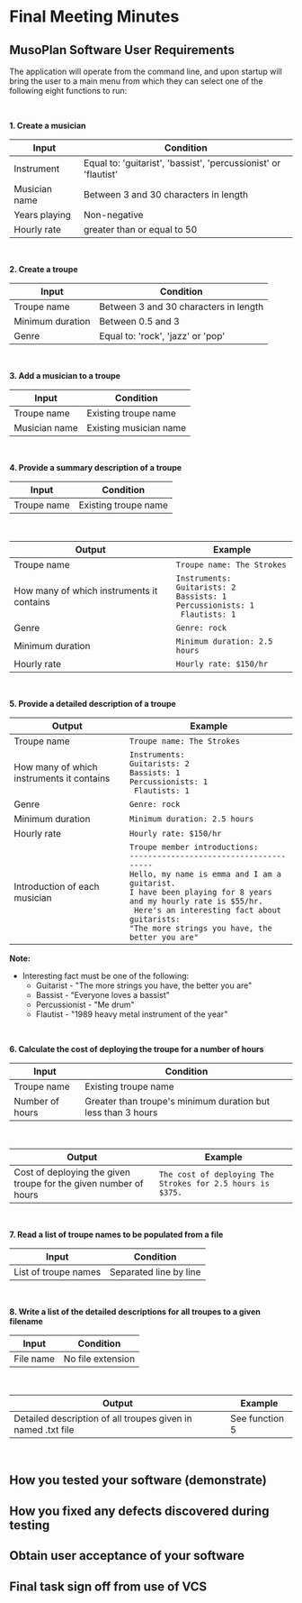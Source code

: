 # Final Meeting Minutes

## MusoPlan Software User Requirements

The application will operate from the command line, and upon startup will bring the user to a main menu from which they can select one of the following eight functions to run:

<br>

**1. Create a musician**

| Input | Condition |
|---|---|
| Instrument | Equal to: 'guitarist', 'bassist', 'percussionist' or 'flautist'|
| Musician name | Between 3 and 30 characters in length |
| Years playing | Non-negative |
| Hourly rate | greater than or equal to 50 |

<br>

**2. Create a troupe**

| Input |Condition |
|---|---|
| Troupe name | Between 3 and 30 characters in length |
| Minimum duration| Between 0.5 and 3 |
| Genre | Equal to: 'rock', 'jazz' or 'pop' |

<br>

**3. Add a musician to a troupe**

| Input |Condition |
|---|---|
| Troupe name | Existing troupe name |
| Musician name | Existing musician name |

<br>

**4. Provide a summary description of a troupe**

| Input | Condition |
|---|---|
| Troupe name | Existing troupe name |

<br>

| Output | Example |
|---|---|
| Troupe name | `Troupe name: The Strokes` | 
| How many of which instruments it contains | `Instruments: `<br>` Guitarists: 2 `<br>` Bassists: 1 `<br>` Percussionists: 1 `<br>` Flautists: 1` |
| Genre | `Genre: rock` |
| Minimum duration | `Minimum duration: 2.5 hours` |
| Hourly rate | `Hourly rate: $150/hr` |

<br>

**5. Provide a detailed description of a troupe**

| Output | Example |
|---|---|
| Troupe name | `Troupe name: The Strokes` | 
| How many of which instruments it contains | `Instruments: `<br>` Guitarists: 2 `<br>` Bassists: 1 `<br>` Percussionists: 1 `<br>` Flautists: 1` |
| Genre | `Genre: rock` |
| Minimum duration | `Minimum duration: 2.5 hours` |
| Hourly rate | `Hourly rate: $150/hr` |
| Introduction of each musician | `Troupe member introductions:` <br> `---------------------------------------` <br> `Hello, my name is emma and I am a guitarist.` <br> `I have been playing for 8 years and my hourly rate is $55/hr.` <br>` Here's an interesting fact about guitarists:` <br> `"The more strings you have, the better you are"`|

**Note:**
- Interesting fact must be one of the following:
    - Guitarist - "The more strings you have, the better you are"
    - Bassist - "Everyone loves a bassist"
    - Percussionist - "Me drum"
    - Flautist - "1989 heavy metal instrument of the year"

<br>

**6. Calculate the cost of deploying the troupe for a number of hours**

| Input  | Condition |
|---|---|
| Troupe name  | Existing troupe name |
| Number of hours | Greater than troupe's minimum duration but less than 3 hours |

<br>

| Output | Example |
|---|---|
| Cost of deploying the given troupe for the given number of hours | `The cost of deploying The Strokes for 2.5 hours is $375.` |

<br>

**7. Read a list of troupe names to be populated from a file**

| Input | Condition |
|---|---|
| List of troupe names | Separated line by line |

<br>

**8. Write a list of the detailed descriptions for all troupes to a given filename**

| Input | Condition |
|---|---|
| File name | No file extension |

<br> 

| Output | Example |
|---|---|
| Detailed description of all troupes given in named .txt file | See function 5 |

<br>


## How you tested your software (demonstrate)

## How you fixed any defects discovered during testing

## Obtain user acceptance of your software

## Final task sign off from use of VCS